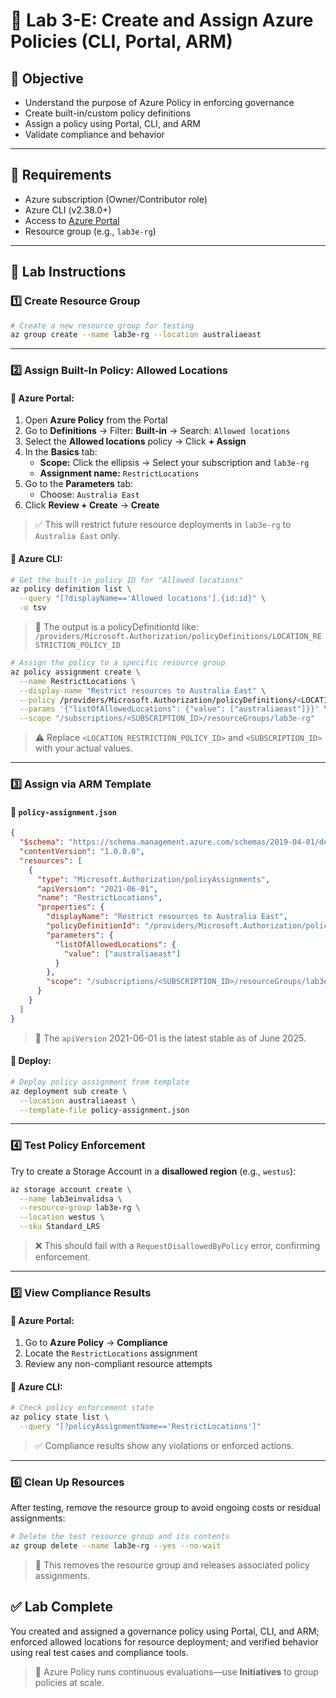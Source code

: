 # 📜 Lab 3-E: Create and Assign Azure Policies (CLI, Portal, ARM)

## 🎯 Objective

- Understand the purpose of Azure Policy in enforcing governance
- Create built-in/custom policy definitions
- Assign a policy using Portal, CLI, and ARM
- Validate compliance and behavior

---

## 🧰 Requirements

- Azure subscription (Owner/Contributor role)
- Azure CLI (v2.38.0+)
- Access to [Azure Portal](https://portal.azure.com)
- Resource group (e.g., `lab3e-rg`)

---

## 👣 Lab Instructions

### 1️⃣ Create Resource Group

```bash
# Create a new resource group for testing
az group create --name lab3e-rg --location australiaeast
```

---

### 2️⃣ Assign Built-In Policy: Allowed Locations

#### 🔹 Azure Portal:

1. Open **Azure Policy** from the Portal
2. Go to **Definitions** → Filter: **Built-in** → Search: `Allowed locations`
3. Select the **Allowed locations** policy → Click **+ Assign**
4. In the **Basics** tab:
   - **Scope:** Click the ellipsis → Select your subscription and `lab3e-rg`
   - **Assignment name:** `RestrictLocations`
5. Go to the **Parameters** tab:
   - Choose: `Australia East`
6. Click **Review + Create** → **Create**

> ✅ This will restrict future resource deployments in `lab3e-rg` to `Australia East` only.

#### 🔹 Azure CLI:

```bash
# Get the built-in policy ID for "Allowed locations"
az policy definition list \
  --query "[?displayName=='Allowed locations'].{id:id}" \
  -o tsv
```

> 🔎 The output is a policyDefinitionId like: `/providers/Microsoft.Authorization/policyDefinitions/LOCATION_RESTRICTION_POLICY_ID`

```bash
# Assign the policy to a specific resource group
az policy assignment create \
  --name RestrictLocations \
  --display-name "Restrict resources to Australia East" \
  --policy /providers/Microsoft.Authorization/policyDefinitions/<LOCATION_RESTRICTION_POLICY_ID> \
  --params '{"listOfAllowedLocations": {"value": ["australiaeast"]}}' \
  --scope "/subscriptions/<SUBSCRIPTION_ID>/resourceGroups/lab3e-rg"
```

> ⚠️ Replace `<LOCATION_RESTRICTION_POLICY_ID>` and `<SUBSCRIPTION_ID>` with your actual values.

---

### 3️⃣ Assign via ARM Template

#### 🔹 `policy-assignment.json`

```json
{
  "$schema": "https://schema.management.azure.com/schemas/2019-04-01/deploymentTemplate.json#",
  "contentVersion": "1.0.0.0",
  "resources": [
    {
      "type": "Microsoft.Authorization/policyAssignments",
      "apiVersion": "2021-06-01",
      "name": "RestrictLocations",
      "properties": {
        "displayName": "Restrict resources to Australia East",
        "policyDefinitionId": "/providers/Microsoft.Authorization/policyDefinitions/<LOCATION_RESTRICTION_POLICY_ID>",
        "parameters": {
          "listOfAllowedLocations": {
            "value": ["australiaeast"]
          }
        },
        "scope": "/subscriptions/<SUBSCRIPTION_ID>/resourceGroups/lab3e-rg"
      }
    }
  ]
}
```

> 📘 The `apiVersion` 2021-06-01 is the latest stable as of June 2025.

#### 🔹 Deploy:

```bash
# Deploy policy assignment from template
az deployment sub create \
  --location australiaeast \
  --template-file policy-assignment.json
```

---

### 4️⃣ Test Policy Enforcement

Try to create a Storage Account in a **disallowed region** (e.g., `westus`):

```bash
az storage account create \
  --name lab3einvalidsa \
  --resource-group lab3e-rg \
  --location westus \
  --sku Standard_LRS
```

> ❌ This should fail with a `RequestDisallowedByPolicy` error, confirming enforcement.

---

### 5️⃣ View Compliance Results

#### 🔹 Azure Portal:

1. Go to **Azure Policy** → **Compliance**
2. Locate the `RestrictLocations` assignment
3. Review any non-compliant resource attempts

#### 🔹 Azure CLI:

```bash
# Check policy enforcement state
az policy state list \
  --query "[?policyAssignmentName=='RestrictLocations']"
```

> ✅ Compliance results show any violations or enforced actions.

---

### 6️⃣ Clean Up Resources

After testing, remove the resource group to avoid ongoing costs or residual assignments:

```bash
# Delete the test resource group and its contents
az group delete --name lab3e-rg --yes --no-wait
```

> 🧹 This removes the resource group and releases associated policy assignments.

## ✅ Lab Complete

You created and assigned a governance policy using Portal, CLI, and ARM; enforced allowed locations for resource deployment; and verified behavior using real test cases and compliance tools.

> 🔁 Azure Policy runs continuous evaluations—use **Initiatives** to group policies at scale.

